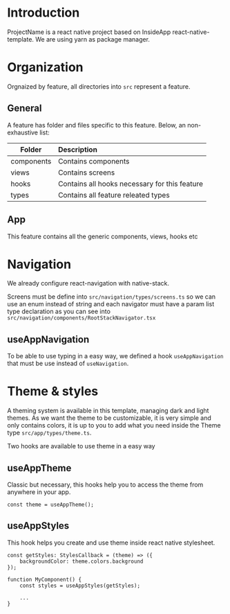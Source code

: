 # Introduction

ProjectName is a react native project based on InsideApp react-native-template.
We are using yarn as package manager.

# Organization

Orgnaized by feature, all directories into `src` represent a feature.

## General

A feature has folder and files specific to this feature. Below, an non-exhaustive list:

|Folder|Description|
|----|:----|
|components|Contains components|
|views|Contains screens|
|hooks|Contains all hooks necessary for this feature|
|types|Contains all feature releated types|

## App

This feature contains all the generic components, views, hooks etc

# Navigation

We already configure react-navigation with native-stack.

Screens must be define into `src/navigation/types/screens.ts` so we can use an enum instead of string and each navigator must have a param list type declaration as you can see into `src/navigation/components/RootStackNavigator.tsx`

## useAppNavigation

To be able to use typing in a easy way, we defined a hook `useAppNavigation` that must be use instead of `useNavigation`.

# Theme & styles

A theming system is available in this template, managing dark and light themes.
As we want the theme to be customizable, it is very simple and only contains colors, it is up to you to add what you need inside the Theme type `src/app/types/theme.ts`.

Two hooks are available to use theme in a easy way

## useAppTheme

Classic but necessary, this hooks help you to access the theme from anywhere in your app.

```
const theme = useAppTheme();
```

## useAppStyles

This hook helps you create and use theme inside react native stylesheet.

```
const getStyles: StylesCallback = (theme) => ({
    backgroundColor: theme.colors.background
});

function MyComponent() {
    const styles = useAppStyles(getStyles);

    ...
}
```